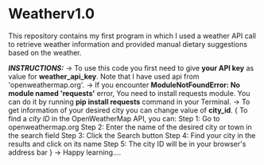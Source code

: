 # Weatherv1.0
This repository contains my first program in which I used a weather API call to retrieve weather information and provided manual dietary suggestions based on the weather.

_**INSTRUCTIONS:**_
-> To use this code you first need to give **your API key** as value for **weather_api_key**. Note that I have used api from 'openweathermap.org'.
-> If you encounter **ModuleNotFoundError: No module named 'requests'** error, You need to install requests module. You can do it by running **pip install requests** command in your Terminal.
-> To get information of your desired city you can change value of **city_id**.
  { To find a _city ID_ in the OpenWeatherMap API, you can:
  Step 1: Go to openweathermap.org
  Step 2: Enter the name of the desired city or town in the search field
  Step 3: Click the Search button
  Step 4: Find your city in the results and click on its name
  Step 5: The city ID will be in your browser's address bar }
-> Happy learning....
